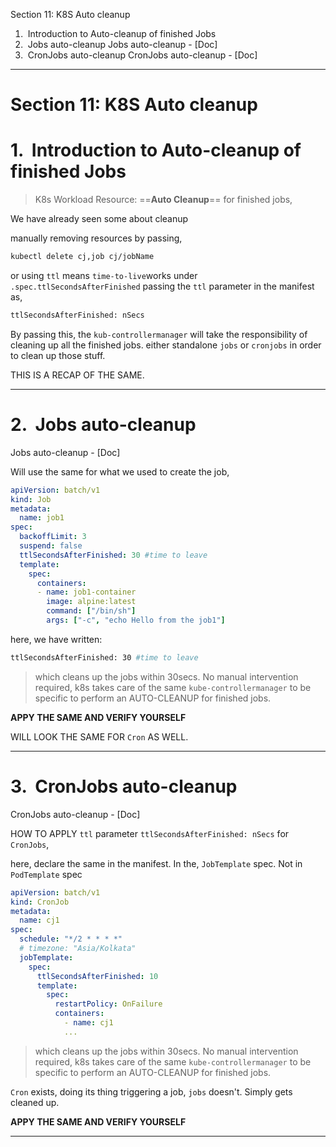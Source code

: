 Section 11: K8S Auto cleanup
1.  Introduction to Auto-cleanup of finished Jobs
2.  Jobs auto-cleanup
		Jobs auto-cleanup - [Doc]
3.  CronJobs auto-cleanup
		CronJobs auto-cleanup - [Doc]
---

# Section 11: K8S Auto cleanup
# 1.  Introduction to Auto-cleanup of finished Jobs
> K8s Workload Resource:  ==**Auto Cleanup**== for finished jobs,

We have already seen some about cleanup

manually removing resources by passing,
```sh
kubectl delete cj,job cj/jobName
```

or using `ttl` means `time-to-live`works under `.spec.ttlSecondsAfterFinished`
passing the `ttl` parameter in the manifest as,
```sh
ttlSecondsAfterFinished: nSecs
```

By passing this, the `kub-controllermanager` will take the responsibility of cleaning up all the finished jobs. either standalone `jobs` or `cronjobs` in order to clean up those stuff. 

THIS IS A RECAP OF THE SAME. 

---

# 2.  Jobs auto-cleanup
Jobs auto-cleanup - [Doc]

Will use the same for what we used to create the job,
```yaml
apiVersion: batch/v1
kind: Job
metadata:
  name: job1
spec:
  backoffLimit: 3
  suspend: false
  ttlSecondsAfterFinished: 30 #time to leave
  template:
    spec:
      containers:
      - name: job1-container
        image: alpine:latest
        command: ["/bin/sh"]
        args: ["-c", "echo Hello from the job1"]
```
here, we have written:
```sh
ttlSecondsAfterFinished: 30 #time to leave
```
>which cleans up the jobs within 30secs. No manual intervention required, k8s takes care of the same `kube-controllermanager` to be specific to perform an AUTO-CLEANUP for finished jobs.

**APPY THE SAME AND VERIFY YOURSELF**

WILL LOOK THE SAME FOR `Cron` AS WELL.

---

# 3.  CronJobs auto-cleanup
CronJobs auto-cleanup - [Doc]

HOW TO APPLY `ttl` parameter `ttlSecondsAfterFinished: nSecs` for `CronJobs`,

here, declare the same in the manifest. In the, `JobTemplate` spec. Not in `PodTemplate` spec

```yaml
apiVersion: batch/v1
kind: CronJob
metadata:
  name: cj1
spec:
  schedule: "*/2 * * * *"
  # timezone: "Asia/Kolkata"
  jobTemplate:
    spec:
      ttlSecondsAfterFinished: 10
      template:
        spec:
          restartPolicy: OnFailure
          containers:
            - name: cj1
            ...
```

>which cleans up the jobs within 30secs. No manual intervention required, k8s takes care of the same `kube-controllermanager` to be specific to perform an AUTO-CLEANUP for finished jobs.

`Cron` exists, doing its thing triggering a job, `jobs` doesn't. Simply gets cleaned up.

**APPY THE SAME AND VERIFY YOURSELF**




---

